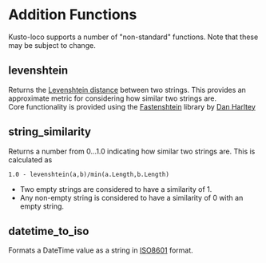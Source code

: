 # Addition Functions

Kusto-loco supports a number of "non-standard" functions.  Note that these may be subject to change.

## levenshtein
Returns the [Levenshtein distance](https://en.wikipedia.org/wiki/Levenshtein_distance) between two strings.
This provides an approximate metric for considering how similar two strings are.  
Core functionality is provided using the [Fastenshtein](https://github.com/DanHarltey/Fastenshtein) library by [Dan Harltey](https://github.com/DanHarltey)

## string_similarity
Returns a number from 0...1.0 indicating how similar two strings are.  This is calculated as 

`1.0 - levenshtein(a,b)/min(a.Length,b.Length)` 

- Two empty strings are considered to have a similarity of 1.
- Any non-empty string is considered to have a similarity of 0 with an empty string.

## datetime_to_iso
Formats a DateTime value as a string in [ISO8601](https://en.wikipedia.org/wiki/ISO_8601) format.